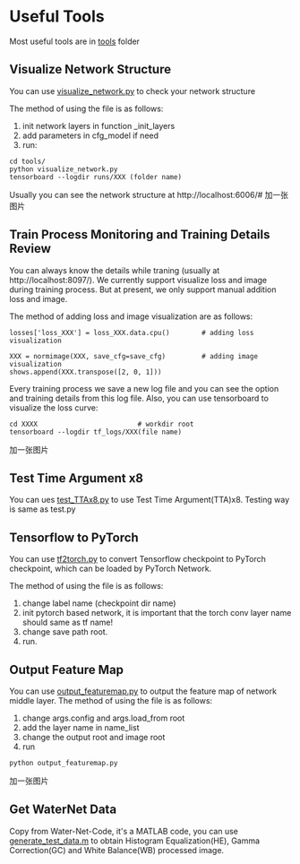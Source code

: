 # Useful Tools 

Most useful tools are in [tools](../tools/) folder

## Visualize Network Structure

You can use [visualize_network.py](../tools/visualize_network.py) to check your network structure 

The method of using the file is as follows:

1. init network layers in function _init_layers
2. add parameters in cfg_model if need
3. run:

```
cd tools/
python visualize_network.py
tensorboard --logdir runs/XXX (folder name)
```
Usually you can see the network structure at http://localhost:6006/#
加一张图片

## Train Process Monitoring and Training Details Review

You can always know the details while traning (usually at http://localhost:8097/). We currently support visualize loss and image during training process. But at present, we only support manual addition loss and image.

The method of adding loss and image visualization are as follows:
```
losses['loss_XXX'] = loss_XXX.data.cpu()		# adding loss visualization

XXX = normimage(XXX, save_cfg=save_cfg) 		# adding image visualization
shows.append(XXX.transpose([2, 0, 1]))

```


Every training process we save a new log file and you can see the option and training details from this log file. Also, you can use tensorboard to visualize the loss curve:
```
cd XXXX							# workdir root
tensorboard --logdir tf_logs/XXX(file name)
``` 
加一张图片

## Test Time Argument x8 

You can ues [test_TTAx8.py](../test_TTAx8.py) to use Test Time Argument(TTA)x8. Testing way is same as test.py

## Tensorflow to PyTorch

You can use [tf2torch.py](../tf2torch.py) to convert Tensorflow checkpoint to PyTorch checkpoint, which can be loaded by PyTorch Network.

The method of using the file is as follows:
1. change label name (checkpoint dir name)
2. init pytorch based network, it is important that the torch conv layer name should same as tf name!
3. change save path root.
4. run.

## Output Feature Map

You can use [output_featuremap.py](../tools/output_featuremap.py) to output the feature map of network middle layer.
The method of using the file is as follows:
1. change args.config and args.load_from root
2. add the layer name in name_list
3. change the output root and image root
4. run 
```
python output_featuremap.py

```
加一张图片

## Get WaterNet Data

Copy from Water-Net-Code, it's a MATLAB code, you can use [generate_test_data.m](../tools/get_waternet_data/generate_test_data.m) to obtain Histogram Equalization(HE), Gamma Correction(GC) and White Balance(WB) processed image.









